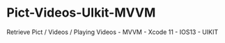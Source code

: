 # Pict-Videos-UIkit-MVVM
Retrieve Pict / Videos / Playing Videos - MVVM - Xcode 11 - IOS13 - UIKIT 
